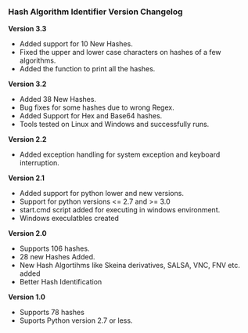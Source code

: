### Hash Algorithm Identifier Version Changelog

**Version 3.3**
* Added support for 10 New Hashes.
* Fixed the upper and lower case characters on hashes of a few algorithms.
* Added the function to print all the hashes.

**Version 3.2**
* Added 38 New Hashes.
* Bug fixes for some hashes due to wrong Regex.
* Added Support for Hex and Base64 hashes.
* Tools tested on Linux and Windows and successfully runs.

**Version 2.2**
* Added exception handling for system exception and keyboard interruption.

**Version 2.1**
* Added support for python lower and new versions.
* Support for python versions <= 2.7 and >= 3.0
* start.cmd script added for executing in windows environment.
* Windows execulatbles created

**Version 2.0**
* Supports 106 hashes.
* 28 new Hashes Added.
* New Hash Algortihms like Skeina derivatives, SALSA, VNC, FNV etc. added
* Better Hash Identification

**Version 1.0**
* Supports 78 hashes
* Suports Python version 2.7 or less.
